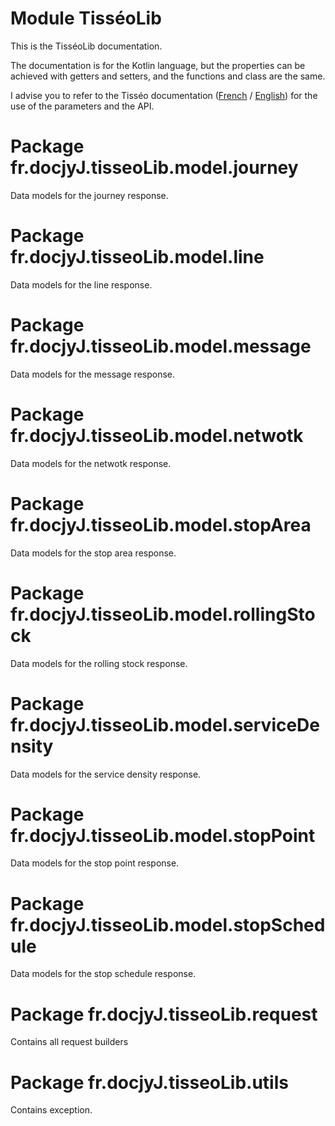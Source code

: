 # Module TisséoLib

This is the TisséoLib documentation.

The documentation is for the Kotlin language,
but the properties can be achieved with getters and setters,
and the functions and class are the same.

I advise you to refer to the Tisséo documentation
([French](https://data.toulouse-metropole.fr/explore/dataset/api-temps-reel-tisseo/files/49e228dcbd2c1b82b4c15fcbd18c52d7/download/) / [English](https://data.toulouse-metropole.fr/explore/dataset/api-temps-reel-tisseo/files/e063e40de3c514dc1994e0adb1029250/download/))
for the use of the parameters and the API.

# Package fr.docjyJ.tisseoLib.model.journey

Data models for the journey response.

# Package fr.docjyJ.tisseoLib.model.line

Data models for the line response.

# Package fr.docjyJ.tisseoLib.model.message

Data models for the message response.

# Package fr.docjyJ.tisseoLib.model.netwotk

Data models for the netwotk response.

# Package fr.docjyJ.tisseoLib.model.stopArea

Data models for the stop area response.

# Package fr.docjyJ.tisseoLib.model.rollingStock

Data models for the rolling stock response.

# Package fr.docjyJ.tisseoLib.model.serviceDensity

Data models for the service density response.

	
# Package fr.docjyJ.tisseoLib.model.stopPoint

Data models for the stop point response.

# Package fr.docjyJ.tisseoLib.model.stopSchedule

Data models for the stop schedule response.

# Package fr.docjyJ.tisseoLib.request

Contains all request builders

# Package fr.docjyJ.tisseoLib.utils

Contains exception.
